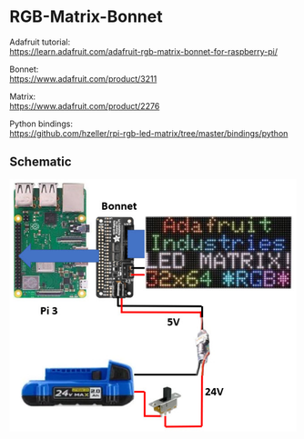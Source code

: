 # RGB-Matrix-Bonnet

Adafruit tutorial:<br>
https://learn.adafruit.com/adafruit-rgb-matrix-bonnet-for-raspberry-pi/

Bonnet:<br>
https://www.adafruit.com/product/3211

Matrix:<br>
https://www.adafruit.com/product/2276

Python bindings:<br>
https://github.com/hzeller/rpi-rgb-led-matrix/tree/master/bindings/python

## Schematic

![](art/schematic.jpg)
